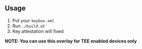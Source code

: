 ## Usage

1. Put your `keybox.xml`
2. Run `./build.sh`
3. Key attestation will fixed

**NOTE: You can use this overlay for TEE enabled devices only**
